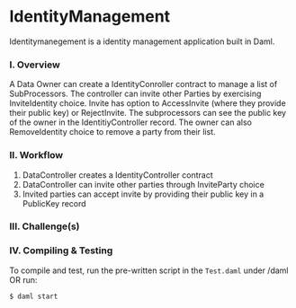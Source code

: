 #  IdentityManagement
Identitymanegement is a identity management application built in Daml.

### I. Overview 

A Data Owner can create a IdentityConroller contract to manage a list of SubProcessors. The controller can invite other Parties by exercising InviteIdentity choice. Invite has option to AccessInvite (where they provide their public key) or RejectInvite. The subprocessors can see the public key of the owner in the IdentitiyController record. The owner can also RemoveIdentity choice to remove a party from their list.

### II. Workflow
  1. DataController creates a IdentityController contract
  2. DataController can invite other parties through InviteParty choice
  3. Invited parties can accept invite by providing their public key in a PublicKey record 

### III. Challenge(s)

### IV. Compiling & Testing
To compile and test, run the pre-written script in the `Test.daml` under /daml OR run:
```
$ daml start
```


